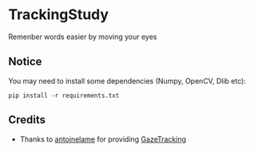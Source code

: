 # TrackingStudy
Remenber words easier by moving your eyes

## Notice
You may need to install some dependencies (Numpy, OpenCV, Dlib etc):
```
pip install -r requirements.txt
```

## Credits
- Thanks to [antoinelame](https://github.com/antoinelame) for providing [GazeTracking](https://github.com/antoinelame/GazeTracking)
